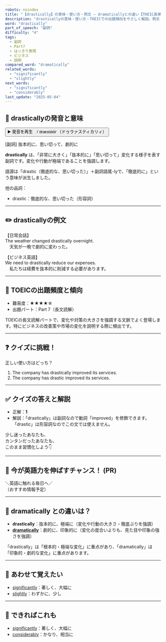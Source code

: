 ```yaml
---
robots: noindex
title: "【drastically】の意味・使い方・例文 ― dramaticallyとの違い【TOEIC英単語】"
description: "drasticallyの意味・使い方・TOEICでの出題傾向をやさしく解説。例文・クイズ付きでdramaticallyとの違いもわかりやすく学べます。"
word: "drastically"
part_of_speech: "副詞"
difficulty: "4"
tags:
  - 副詞
  - Part7
  - はっきり表現
  - ビジネス
  - 説明
compared_word: "dramatically"
related_words:
  - "significantly"
  - "slightly"
next_words:
  - "significantly"
  - "considerably"
last_update: "2025-05-04"
---
```


## 🔰 drasticallyの発音と意味

<button class="play-audio" onclick="playTTS('drastically')">
  <span class="play-audio-main">
    ▶️ 発音を再生　/ˈdræstɪkli/
  </span>
  <span class="play-audio-sub">
    （ドゥラァスティカリィ）
  </span>
</button>

[副詞] 抜本的に、思い切って、劇的に

**drastically** は、「非常に大きく」「抜本的に」「思い切って」変化する様子を表す副詞です。変化や行動が極端であることを強調します。

語源は「drastic（徹底的な、思い切った）」＋副詞語尾-lyで、「徹底的に」という意味が派生しました。

他の品詞：  
- drastic：徹底的な、思い切った（形容詞）

---

## ✏️ drasticallyの例文

【日常会話】  
The weather changed drastically overnight.  
　天気が一晩で劇的に変わった。

【ビジネス英語】  
We need to drastically reduce our expenses.  
　私たちは経費を抜本的に削減する必要があります。

---

## 🎯 TOEICの出題頻度と傾向

- 難易度：★★★★☆
- 出題パート：Part 7（長文読解）

TOEICの長文読解パートで、変化や対策の大きさを強調する文脈でよく登場します。特にビジネスの改善策や市場の変化を説明する際に頻出です。

---

## ❓ クイズに挑戦！

正しい使い方はどっち？

1. The company has drastically improved its services.  
2. The company has drastic improved its services.

---

## ✅ クイズの答えと解説

- 正解：**1**
- 解説：「drastically」は副詞なので動詞「improved」を修飾できます。「drastic」は形容詞なのでこの文では使えません。

少し迷ったあなたも、  
カンタンだったあなたも、  
このまま習慣化しよう👇️

---

## 🚀 今が英語力を伸ばすチャンス！ (PR)

<div class="info-center">
＼英語に触れる毎日へ／<br>  
（おすすめ情報予定）
</div>

---

## 🤔  dramatically との違いは？

- **drastically**：抜本的に、極端に（変化や行動の大きさ・徹底ぶりを強調）
- **[dramatically](/word/dramatically/)**：劇的に、印象的に（変化の度合いよりも、見た目や印象の強さを強調）

「drastically」は「根本的・極端な変化」に重点があり、「dramatically」は「印象的・劇的な変化」に重点があります。

---

## 🧩 あわせて覚えたい

- [significantly](/word/significantly/)：著しく、大幅に
- [slightly](/word/slightly/)：わずかに、少し

---

## 📖 できればこれも

- [significantly](/word/significantly/)：著しく、大幅に
- [considerably](/word/considerably/)：かなり、相当に

<!-- cvid: aid29_bid34 -->
